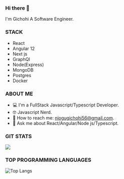 ### Hi there 👋
I'm Gichohi A Software Engineer.

### STACK
 - React
 - Angular 12
 - Next js
 - GraphQl
 - Node(Express)
 - MongoDB
 - Postgres
 - Docker
 
### ABOUT ME

-  💻 I'm a FullStack Javascript/Typescript Developer.
-  🤓 Javascript Nerd.
-  📧 How to reach me: njogugichohi56@gmail.com.
- 💬 Ask me about React/Angular/Node js/Typescript.

### GIT STATS

<img src="https://github-readme-stats.vercel.app/api?username=Gichohi-Simon&&show_icons=true&count_private=true&theme=radical"/>

<!--<img src="https://github-readme-streak-stats.herokuapp.com/?user=Gichohi-Simon&theme=radical"/>-->


### TOP PROGRAMMING LANGUAGES

![Top Langs](https://github-readme-stats.vercel.app/api/top-langs/?username=Gichohi-Simon&theme=radical&title_color=BE2DE2&text_color=fff)

<!--
**Gichohi-Simon/Gichohi-Simon** is a ✨ _special_ ✨ repository because its `README.md` (this file) appears on your GitHub profile.

Here are some ideas to get you started:

- 🔭 I’m currently working on ...
- 🌱 I’m currently learning ...
- 👯 I’m looking to collaborate on ...
- 🤔 I’m looking for help with ...
- 💬 Ask me about ...
- 📫 How to reach me: ...
- 😄 Pronouns: ...
- ⚡ Fun fact: ...
-->
